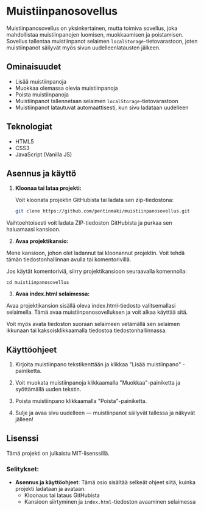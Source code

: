 # Muistiinpanosovellus

Muistiinpanosovellus on yksinkertainen, mutta toimiva sovellus, joka mahdollistaa muistiinpanojen luomisen, muokkaamisen ja poistamisen. Sovellus tallentaa muistiinpanot selaimen `localStorage`-tietovarastoon, joten muistiinpanot säilyvät myös sivun uudelleenlatausten jälkeen.

## Ominaisuudet
- Lisää muistiinpanoja
- Muokkaa olemassa olevia muistiinpanoja
- Poista muistiinpanoja
- Muistiinpanot tallennetaan selaimen `localStorage`-tietovarastoon
- Muistiinpanot latautuvat automaattisesti, kun sivu ladataan uudelleen

## Teknologiat
- HTML5
- CSS3
- JavaScript (Vanilla JS)

## Asennus ja käyttö

1. **Kloonaa tai lataa projekti:**

   Voit kloonata projektin GitHubista tai ladata sen zip-tiedostona:
   ```bash
   git clone https://github.com/pentinmaki/muistiinpanosovellus.git

Vaihtoehtoisesti voit ladata ZIP-tiedoston GitHubista ja purkaa sen haluamaasi kansioon.

2. **Avaa projektikansio:**

Mene kansioon, johon olet ladannut tai kloonannut projektin. Voit tehdä tämän tiedostonhallinnan avulla tai komentorivillä.

Jos käytät komentoriviä, siirry projektikansioon seuraavalla komennolla:

`cd muistiinpanosovellus`

3. **Avaa index.html selaimessa:**

Avaa projektikansion sisällä oleva index.html-tiedosto valitsemallasi selaimella. Tämä avaa muistiinpanosovelluksen ja voit alkaa käyttää sitä.

Voit myös avata tiedoston suoraan selaimeen vetämällä sen selaimen ikkunaan tai kaksoisklikkaamalla tiedostoa tiedostonhallinnassa.

## Käyttöohjeet
1. Kirjoita muistiinpano tekstikenttään ja klikkaa "Lisää muistiinpano" -painiketta.

2. Voit muokata muistiinpanoja klikkaamalla "Muokkaa"-painiketta ja syöttämällä uuden tekstin.

3. Poista muistiinpano klikkaamalla "Poista"-painiketta.

4. Sulje ja avaa sivu uudelleen — muistiinpanot säilyvät tallessa ja näkyvät jälleen!

## Lisenssi
Tämä projekti on julkaistu MIT-lisenssillä.

### Selitykset:

- **Asennus ja käyttöohjeet**: Tämä osio sisältää selkeät ohjeet siitä, kuinka projekti ladataan ja avataan.
  - Kloonaus tai lataus GitHubista
  - Kansioon siirtyminen ja `index.html`-tiedoston avaaminen selaimessa